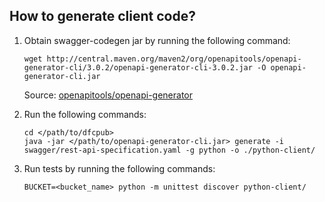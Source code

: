 ## How to generate client code?

1. Obtain swagger-codegen jar by running the following command:
    ```
    wget http://central.maven.org/maven2/org/openapitools/openapi-generator-cli/3.0.2/openapi-generator-cli-3.0.2.jar -O openapi-generator-cli.jar
    ```
   Source: [openapitools/openapi-generator](https://github.com/openapitools/openapi-generator)
   
2. Run the following commands:
    ```
    cd </path/to/dfcpub>
    java -jar </path/to/openapi-generator-cli.jar> generate -i swagger/rest-api-specification.yaml -g python -o ./python-client/
    ```
    
3. Run tests by running the following commands:
    ```
    BUCKET=<bucket_name> python -m unittest discover python-client/
    ```
